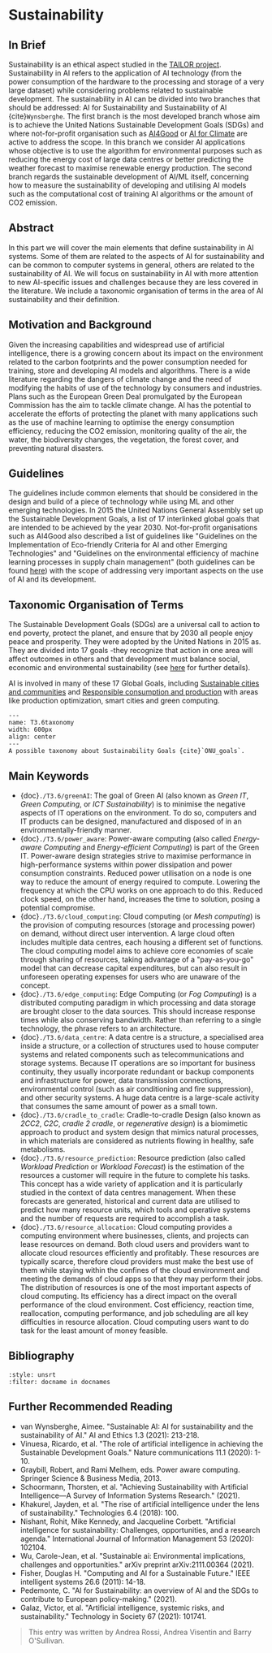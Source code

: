 # Sustainability

## In Brief

Sustainability is an ethical aspect studied in the <a href="https://tailor-network.eu/" target=_blank>TAILOR project</a>.
Sustainability in AI refers to the application of AI technology (from the power consumption of the hardware to the processing and storage of a very large dataset) while considering problems related to sustainable development.
The sustainability in AI can be divided into two branches that should be addressed: AI for Sustainability and Sustainability of AI {cite}`Wynsberghe`. The first branch is the most developed branch whose aim is to achieve the United Nations Sustainable Development Goals (SDGs) and where not-for-profit organisation such as <a href="https://ai4good.org/" target=_blank>AI4Good</a> or <a href="https://www.forclimate.ai/" target=_blank>AI for Climate</a> are active to address the scope. In this branch we consider AI applications whose objective is to use the algorithm for environmental purposes such as reducing the energy cost of large data centres or better predicting the weather forecast to maximise renewable energy production. The second branch regards the sustainable development of AI/ML itself, concerning how to measure the sustainability of developing and utilising AI models such as the computational cost of training AI algorithms or the amount of CO2 emission.

## Abstract 

In this part we will cover the main elements that define sustainability in AI systems. Some of them are related to the aspects of AI for sustainability and can be common to computer systems in general, others are related to the sustainability of AI. We will focus on sustainability in AI with more attention to new AI-specific issues and challenges because they are less covered in the literature. We include a taxonomic organisation of terms in the area of AI sustainability and their definition.

## Motivation and Background

Given the increasing capabilities and widespread use of artificial intelligence, there is a growing concern about its impact on the environment related to the carbon footprints and the power consumption needed for training, store and developing AI models and algorithms. There is a wide literature regarding the dangers of climate change and the need of modifying the habits of use of the technology by consumers and industries. Plans such as the European Green Deal promulgated by the European Commission has the aim to tackle climate change. AI has the potential to accelerate the efforts of protecting the planet with many applications such as the use of machine learning to optimise the energy consumption efficiency, reducing the CO2 emission, monitoring quality of the air, the water, the biodiversity changes, the vegetation, the forest cover, and preventing natural disasters.

## Guidelines

The guidelines include common elements that should be considered in the design and build of a piece of technology while using ML and other emerging technologies.
In 2015 the United Nations General Assembly set up the Sustainable Development Goals, a list of 17 interlinked global goals that are intended to be achieved by the year 2030. Not-for-profit organisations such as AI4Good also described a list of guidelines like "Guidelines on the Implementation of Eco-friendly Criteria for AI and other Emerging Technologies" and "Guidelines on the environmental efficiency of machine learning processes in supply chain management" (both guidelines can be found <a href="https://www.itu.int/en/ITU-T/focusgroups/ai4ee/Pages/WG3deliverables.aspx" target=_blank>here</a>) with the scope of addressing very important aspects on the use of AI and its development.

## Taxonomic Organisation of Terms

The Sustainable Development Goals (SDGs) are a universal call to action to end poverty, protect the planet, and ensure that by 2030 all people enjoy peace and prosperity. They were adopted by the United Nations in 2015 as. They are divided into 17 goals -they recognize that action in one area will affect outcomes in others and that development must balance social, economic and environmental sustainability (see <a href="https://www.undp.org/sustainable-development-goals#:~:text=The%20Sustainable%20Development%20Goals%20(SDGs)%2C%20also%20known%20as%20the,people%20enjoy%20peace%20and%20prosperity" target=_blank>here</a> for further details).

AI is involved in many of these 17 Global Goals, including <a href="https://www.undp.org/sustainable-development-goals#sustainable-cities-and-communities" target=_blank>Sustainable cities and communities</a> and <a href="https://www.undp.org/sustainable-development-goals#responsible-consumption-and-production" target=_blank>Responsible consumption and production</a> with areas like production optimization, smart cities and green computing.
 

```{figure} ./T3.6/UN_Sustainable_Development_Goals_pillars.jpg
---
name: T3.6taxonomy
width: 600px
align: center
---
A possible taxonomy about Sustainability Goals {cite}`ONU_goals`.
``` 

## Main Keywords

* {doc}`./T3.6/greenAI`: The goal of Green AI (also known as *Green IT*, *Green Computing*, or *ICT Sustainability*) is to minimise the negative aspects of IT operations on the environment. To do so, computers and IT products can be designed, manufactured and disposed of in an environmentally-friendly manner.
* {doc}`./T3.6/power_aware`: Power-aware computing (also called *Energy-aware Computing* and *Energy-efficient Computing*) is part of the Green IT. Power-aware design strategies strive to maximise performance in high-performance systems within power dissipation and power consumption constraints. Reduced power utilisation on a node is one way to reduce the amount of energy required to compute. Lowering the frequency at which the CPU works on one approach to do this. Reduced clock speed, on the other hand, increases the time to solution, posing a potential compromise.
* {doc}`./T3.6/cloud_computing`: Cloud computing (or *Mesh computing*) is the provision of computing resources (storage and processing power) on demand, without direct user intervention. A large cloud often includes multiple data centres, each housing a different set of functions. The cloud computing model aims to achieve core economies of scale through sharing of resources, taking advantage of a "pay-as-you-go" model that can decrease capital expenditures, but can also result in unforeseen operating expenses for users who are unaware of the concept.
* {doc}`./T3.6/edge_computing`: Edge Computing (or *Fog Computing*) is a distributed computing paradigm in which processing and data storage are brought closer to the data sources. This should increase response times while also conserving bandwidth. Rather than referring to a single technology, the phrase refers to an architecture.
* {doc}`./T3.6/data_centre`: A data centre is a structure, a specialised area inside a structure, or a collection of structures used to house computer systems and related components such as telecommunications and storage systems. Because IT operations are so important for business continuity, they usually incorporate redundant or backup components and infrastructure for power, data transmission connections, environmental control (such as air conditioning and fire suppression), and other security systems. A huge data centre is a large-scale activity that consumes the same amount of power as a small town.
* {doc}`./T3.6/cradle_to_cradle`: Cradle-to-cradle Design (also known as *2CC2*, *C2C*, *cradle 2 cradle*, or *regenerative design*) is a biomimetic approach to product and system design that mimics natural processes, in which materials are considered as nutrients flowing in healthy, safe metabolisms. 
* {doc}`./T3.6/resource_prediction`: Resource prediction (also called *Workload Prediction* or *Workload Forecast*) is the estimation of the resources a customer will require in the future to complete his tasks.  This concept has a wide variety of application and it is particularly studied in the context of data centres management. When these forecasts are generated, historical and current data are utilised to predict how many resource units, which tools and operative systems and the number of requests are required to accomplish a task.
* {doc}`./T3.6/resource_allocation`: Cloud computing provides a computing environment where businesses, clients, and projects can lease resources on demand. Both cloud users and providers want to allocate cloud resources efficiently and profitably. These resources are typically scarce, therefore cloud providers must make the best use of them while staying within the confines of the cloud environment and meeting the demands of cloud apps so that they may perform their jobs. The distribution of resources is one of the most important aspects of cloud computing. Its efficiency has a direct impact on the overall performance of the cloud environment. Cost efficiency, reaction time, reallocation, computing performance, and job scheduling are all key difficulties in resource allocation. Cloud computing users want to do task for the least amount of money feasible.


## Bibliography

<!-- :style: unsrtalpha -->

```{bibliography}
:style: unsrt
:filter: docname in docnames
```

## Further Recommended Reading

* van Wynsberghe, Aimee. "Sustainable AI: AI for sustainability and the sustainability of AI." AI and Ethics 1.3 (2021): 213-218.
* Vinuesa, Ricardo, et al. "The role of artificial intelligence in achieving the Sustainable Development Goals." Nature communications 11.1 (2020): 1-10.
* Graybill, Robert, and Rami Melhem, eds. Power aware computing. Springer Science & Business Media, 2013.
* Schoormann, Thorsten, et al. "Achieving Sustainability with Artificial Intelligence—A Survey of Information Systems Research." (2021).
* Khakurel, Jayden, et al. "The rise of artificial intelligence under the lens of sustainability." Technologies 6.4 (2018): 100.
* Nishant, Rohit, Mike Kennedy, and Jacqueline Corbett. "Artificial intelligence for sustainability: Challenges, opportunities, and a research agenda." International Journal of Information Management 53 (2020): 102104.
* Wu, Carole-Jean, et al. "Sustainable ai: Environmental implications, challenges and opportunities." arXiv preprint arXiv:2111.00364 (2021).
* Fisher, Douglas H. "Computing and AI for a Sustainable Future." IEEE intelligent systems 26.6 (2011): 14-18.
* Pedemonte, C. "AI for Sustainability: an overview of AI and the SDGs to contribute to European policy-making." (2021).
* Galaz, Victor, et al. "Artificial intelligence, systemic risks, and sustainability." Technology in Society 67 (2021): 101741.

> This entry was written by Andrea Rossi, Andrea Visentin and Barry O'Sullivan.
